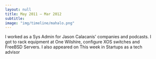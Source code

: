 ```yaml
---
layout: null
title: May 2011 – Mar 2012
subtitle:
image: "img/timeline/mahalo.png"
---
```

I worked as a Sys Admin for Jason Calacanis' companies and podcasts. I got to rack equipment at One Wilshire, configure XOS switches and FreeBSD Servers. I also appeared on This week in Startups as a tech advisor